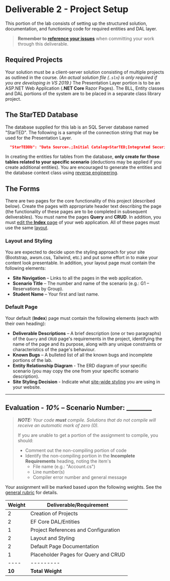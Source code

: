 # Deliverable 2 - Project Setup

This portion of the lab consists of setting up the structured solution, documentation, and functioning code for required entities and DAL layer.

> **Remember to [reference your issues](./Deliverable-1.md)** when committing your work through this deliverable.

## Required Projects

Your solution must be a client-server solution consisting of multiple projects as outlined in the course. *(An actual solution file (`.sln`) is only required if you are developing in VS 2019.)* The Presentation Layer portion is to be an ASP.NET Web Application (**.NET Core** Razor Pages). The BLL, Entity classes and DAL portions of the system are to be placed in a separate class library project.

## The StarTED Database

The database supplied for this lab is an SQL Server database named "StarTED". The following is a sample of the connection string that may be used for the Presentation Layer.

```json
  "StarTEDDb": "Data Source=.;Initial Catalog=StarTED;Integrated Security=True;"
```

In creating the entities for tables from the database, **only create for those tables related to your specific scenario** (deductions may be applied if you create additional entities). You are encouraged to generate the entities and the database context class using [reverse engineering](https://docs.microsoft.com/ef/core/managing-schemas/scaffolding?tabs=dotnet-core-cli#specifying-tables).

## The Forms

There are two pages for the core functionality of this project (described below). Create the pages with appropriate header text describing the page (the functionality of these pages are to be completed in subsequent deliverables). You must name the pages **Query** and **CRUD**. In addition, you must [edit the **Index** page](#default-page) of your web application. All of these pages must use the same [layout](#layout-and-styling).

### Layout and Styling

You are expected to decide upon the styling approach for your site (Bootstrap, awsm.css, Tailwind, etc.) and put some effort in to make your content look presentable. In addition, your layout page must contain the following elements:

* **Site Navigation** – Links to all the pages in the web application.
* **Scenario Title** – The number and name of the scenario (e.g.: G1 – Reservations by Group).
* **Student Name** – Your first and last name.

### Default Page

Your default (**Index**) page must contain the following elements (each with their own heading):

- **Deliverable Descriptions** – A brief description (one or two paragraphs) of the `Query` and `CRUD` page's requirements in the project, identifying the name of the page and its purpose, along with any unique constraints or characteristics of the page's behaviour.
- **Known Bugs** – A bulleted list of all the known bugs and incomplete portions of the lab.
- **Entity Relationship Diagram** - The ERD diagram of your specific scenario (you may copy the one from your specific scenario description).
- **Site Styling Decision** - Indicate what [site-wide styling](#layout-and-styling) you are using in your website.

----

## Evaluation - *10%* – Scenario Number: ________

> ***NOTE:** Your code **must** compile. Solutions that do not compile will receive an automatic mark of zero (0).*
>
> If you are unable to get a portion of the assignment to compile, you should:
>
> - Comment out the non-compiling portion of code
> - Identify the non-compiling portion in the **Incomplete Requirements** heading, noting the item's
>   - File name (e.g.: "Account.cs")
>   - Line number(s)
>   - Compiler error number and general message

Your assignment will be marked based upon the following weights. See the [general rubric](./ReadMe.md#generalized-marking-rubric) for details.

| Weight | Deliverable/Requirement |
| ---- | --------- |
| 2 | Creation of Projects |
| 2 | EF Core DAL/Entities |
| 1 | Project References and Configuration |
| 2 | Layout and Styling |
| 2 | Default Page Documentation |
| 1 | Placeholder Pages for Query and CRUD |
| ---- | --------- |
| **10** | **Total Weight** |

<!--

- Project Architecture & Code Quality
  - [ ] Client-Server architecture (multiple projects inside a single solution)
  - [ ] Master Page with functioning site-master based navigation, Scenario Title and student's name
  - [ ] Appropriate Entity CRUD class
  - [ ] Requested annotation for Entity CRUD class (Table, Key, NotMapped, DatabaseGeneration)
  - [ ] Appropriate validation annotation for Entity CRUD class (Required, StringLength)
  - [ ] Appropriate Entity support classes (if required for your scenario)
  - [ ] Requested annotation for Entity support classes (Table, Key, NotMapped, DatabaseGeneration)
  - [ ] DAL class with appropriate code for all the required tables
- Configuration
  - [ ] Proper references have been setup between projects.
  - [ ] web.config file has the correct entry for connection strings
  - [ ] DAL class sets database initializer to null (preventing automatic table creation by EntityFramework).
  - [ ] Your DbContext class references proper connection string.
- Lab Documentation (Web Form)
  - [ ] Requested Lab documentation placed as the home page for the web application (Default.aspx)
  - [ ] List of known bugs & incomplete portions of lab
  - [ ] Entity Relationship Diagram of selected scenario
- CRUD – Single Item CRUD
  - [ ] Blank form with title of selected option in the student's scenario and page banner title.
  - [ ] Content page Title set to CRUD - StarTED
- Query – GridView
  - [ ] Blank form with title of selected option in the student's scenario and page banner title.
  - [ ] Content page Title set to ODS - StarTED
- Site.master
  - [ ] Menu with working links to the Home and CRUD/Query pages
  - [ ] Your name in the menu brand portion of the site navigation

-->
